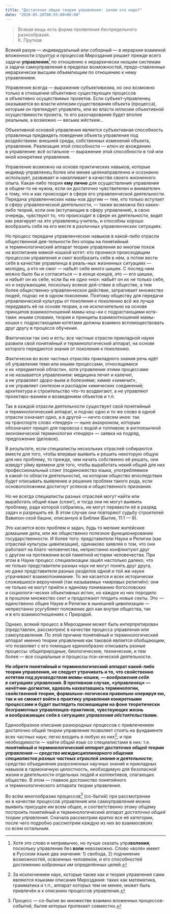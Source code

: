 ```yaml
---
title: "Достаточно общая теория управления: зачем это надо?"
date: "2020-05-28T00:55:00+00:00"
---
```


>Всякая вещь есть форма проявления беспредельного разнообразия.  
К.&nbsp;Прутков

Всякий разум&nbsp;&mdash; индивидуальный или соборный&nbsp;&mdash; в&nbsp;иерархии взаимной вложенности структур и&nbsp;процессов Мироздания решает прежде всего задачи **управления**[^1] по&nbsp;отношению к&nbsp;иерархически низшим системам и&nbsp;задачи самоуправления в&nbsp;пределах возможностей, предо-ставленных иерархически высшим объемлющим по&nbsp;отношению к&nbsp;нему управлением. 

[^1]: Хотя это слово и&nbsp;непривычно, но&nbsp;лучше сказать упра**воления**, поскольку управление без **воли** невозможно. Слово &laquo;воля&raquo; имеет в&nbsp;Русском языке два значения: 1) свобода, 2) подчинение возможностей, освоенных человеком, и&nbsp;его способностей достижению *избранных им*&nbsp;определённых целей.

Управление всегда&nbsp;&mdash; выражение субъективизма, но&nbsp;оно возможно только в&nbsp;отношении объективно существующих процессов и&nbsp;объективно осуществимых проектов. Если субъект-управленец оказывается во&nbsp;власти иллюзии существования объекта (процесса), которым он&nbsp;претендует управлять, или во&nbsp;власти иллюзии объективной осуществимости проекта, то&nbsp;его разочарование будет вполне реальным, а&nbsp;возможно&nbsp;&mdash; весьма жёстким...

Объективной основой управления является субъективная способность управленца предвидеть поведение объекта управления под воздействием: внешней среды, собственных изменений объекта, управления. Реализация этой способности&nbsp;&mdash; ключ ко&nbsp;вхождению в&nbsp;управление: всё остальное&nbsp;&mdash; выражение этой способности в&nbsp;той или иной конкретике управления.

Управление возможно на&nbsp;основе практических навыков, которые индивид-управленец более или менее целенаправленно и&nbsp;осознанно использует, развивает и&nbsp;накапливает в&nbsp;качестве своего жизненного опыта. Какая-либо теория **ему лично** для осуществления управления в&nbsp;общем-то не&nbsp;нужна, если он&nbsp;достаточно чувствителен и&nbsp;внимателен к&nbsp;тому, что и&nbsp;как происходит в&nbsp;сфере его управленческой деятельности. Передача управленческих навы-ков другим&nbsp;&mdash; тем, кто только вступает в&nbsp;сферу управленческой деятельности,&nbsp;&mdash; также возможна без каких-либо теорий, если они (вступающие в&nbsp;сферу управления), в&nbsp;свою очередь, чувствуют&nbsp;то, что происходит в&nbsp;сфере их&nbsp;деятельности, видят как реагирует на&nbsp;это управленец-учитель, и&nbsp;способны хорошо вообразить себя на&nbsp;его месте в&nbsp;различных управленческих ситуациях. 

Но&nbsp;процесс передачи управленческих навыков в&nbsp;какой-либо отрасли общественной дея-тельности без опоры на&nbsp;понятийный и&nbsp;терминологический аппарат теории управления во&nbsp;многом похож на&nbsp;воспитание мамой-кошкой котят: кто проникся происходящим процессом управления и&nbsp;смог вообразить себя в&nbsp;нём, а&nbsp;потом вести себя в&nbsp;качестве управленца в&nbsp;реаль-ных жизненных ситуациях&nbsp;&mdash; молодец, а&nbsp;кто не&nbsp;смог&nbsp;&mdash; набьёт себе много шишек. С&nbsp;послед-ним можно было&nbsp;бы и&nbsp;согласиться&nbsp;&mdash; в&nbsp;конце концов, это&nbsp;&mdash; его шишки, и&nbsp;набьёт он&nbsp;их&nbsp;себе, если&nbsp;бы не&nbsp;одно &laquo;но&raquo;: набьёт он&nbsp;их&nbsp;не&nbsp;только себе, но&nbsp;и&nbsp;окружающим, поскольку всякое дей-ствие в&nbsp;обществе, а&nbsp;тем более общественно-управленческое действие, затрагивает множество людей, подчас не&nbsp;в&nbsp;одном поколении. Поэтому обществу для передачи управленческой культуры от&nbsp;поколения к&nbsp;поколению всё&nbsp;же лучше передавать её&nbsp;на&nbsp;основе теории, а&nbsp;не&nbsp;исключительно на&nbsp;основе принципов взаимоотношений мамы-кош&not;ки с&nbsp;подрастающими котя-тами: иными словами, теория и&nbsp;принципы взаимоотношений мамы-кошки с&nbsp;подрастающими котятами должны взаимно вспомоществовать друг другу в&nbsp;процессе обучения. 

Фактически так оно и&nbsp;есть: все частные отрасли прикладной науки развили свой понятийный и&nbsp;терминологический аппарат, на&nbsp;основе которого передаются знания от&nbsp;поколения к&nbsp;поколению. 

Фактически во&nbsp;всех частных отраслях прикладного знания речь идёт об&nbsp;управления теми или иными процессами, относящимися к&nbsp;их&nbsp;&laquo;предметной области&raquo;, хотя управление этими процессами и&nbsp;не&nbsp;называется управлением: медицина лечит и&nbsp;калечит, а&nbsp;не&nbsp;управляет здоро-вьем и&nbsp;болезнями; химия &laquo;химичит&raquo;, а&nbsp;не&nbsp;управляет синтезом и&nbsp;распадом химических соединений; архитектура и&nbsp;строительство что-то воздвигают, а&nbsp;не&nbsp;управляют проектиро-ванием и&nbsp;возведением объектов и&nbsp;т.п. 

Так в&nbsp;каждой отрасли деятельности существует свой понятийный и&nbsp;терминологический аппарат, и&nbsp;подчас одно и&nbsp;то&nbsp;же слово в&nbsp;одной отрасли означает одно, а&nbsp;в&nbsp;другой&nbsp;&mdash; нечто совсем иное: так на&nbsp;транспорте слово &laquo;тендер&raquo;&nbsp;&mdash; ныне анахронизм, которым обозначают прицеп для паровоза с&nbsp;водой и&nbsp;топливом; в&nbsp;англоязычной экономической терминологии &laquo;тендер&raquo;&nbsp;&mdash; заявка на&nbsp;подряд, предложение (деловое). 

В&nbsp;результате, если специалисты нескольких отраслей собираются вместе для того, чтобы впервые выявить и&nbsp;решить некоторую общую для них проблему, то&nbsp;прежде, чем начать собственно её&nbsp;решать, они изведут уйму времени для того, чтобы выработать некий общий для них профессиональный слэнг (подмножество языка, употребляемое в&nbsp;какой-то области деятельности), на&nbsp;котором общество впоследствии будет описывать выявление и&nbsp;решение проблем такого рода, если основоположники достигнут успехов и&nbsp;общественного признания. 

Но&nbsp;не&nbsp;всегда специалисты разных отраслей могут найти или выработать общий язык (слэнг), и&nbsp;тогда они не&nbsp;могут выявить проблему, ради которой собрались, не&nbsp;могут перевести её&nbsp;в&nbsp;разряд задач и&nbsp;разрешить&nbsp;её. В&nbsp;этом случае они повторяют судьбу строителей Вавилон-ской башни, описанную в&nbsp;Библии (Бытие, 11:1&nbsp;&mdash; 9). 

Это касается всех проблем и&nbsp;задач, будь&nbsp;то мелкие житейские домашние дела, или&nbsp;же общественно полезное функционирование государственности. И&nbsp;более того: представители Науки и&nbsp;Религии (как отраслей культуры цивилизации), одинаково заявляя о&nbsp;том, что они работают на&nbsp;благо человечества, непрестанно конфликтуют друг с&nbsp;другом на&nbsp;протяжении всей памятной истории человечества. При этом в&nbsp;Науке процесс специализации зашёл настолько далеко, что не&nbsp;только представители разных наук не&nbsp;могут понять друг друга, но&nbsp;даже представители разных разделов одной и&nbsp;той&nbsp;же науки утрачивают взаимопонимание. То&nbsp;же касается и&nbsp;всех исторически сложившихся вероучений (так называемых &laquo;мировых религий&raquo;): они не&nbsp;только не&nbsp;могут прийти к&nbsp;единому пониманию богословских и&nbsp;социологи-ческих объективных истин, но&nbsp;каждое из&nbsp;них породило в&nbsp;прошлом множество сект и&nbsp;продолжают плодить новые секты. Это&nbsp;&mdash; единственно общее Науке и&nbsp;Религии в&nbsp;нынешней цивилизации&nbsp;&mdash; непрестанно усугубляет положение дел как внутри общества, так и&nbsp;в&nbsp;его взаимоотношениях с&nbsp;Природой.

Однако, всякий процесс в&nbsp;Мироздании может быть интерпретирован (представлен, рассмотрен) в&nbsp;качестве процесса управления или самоуправления. По&nbsp;этой причине понятийный и&nbsp;терминологический аппарат именно теории управления как таковой является обобщающим, что позволяет с&nbsp;его помощью единообразно описывать разные процессы: общеприродные, биологические, технические, и&nbsp;тем более&nbsp;&mdash; все социальные и&nbsp;процессы пси-хической деятельности. 

**Но&nbsp;обретя понятийный и&nbsp;терминологический аппарат какой-либо теории управления, не&nbsp;следует утрачивать и&nbsp;то, что свойственно *котятам под руководством мамы-кошки,&nbsp;&mdash; воображения себя в&nbsp;ситуациях управления*. В&nbsp;противном случае, &laquo;управленец&raquo;&nbsp;&mdash; начётчик-догматик, вдоволь нахватавшись терминологии, свойственной теории, формально-логически правильно оперируя&nbsp;ею, так и&nbsp;не&nbsp;сможет войти в&nbsp;практику управления конкретными процессами и&nbsp;будет выглядеть посмешищем на&nbsp;фоне теоретически безграмотных управленцев-практиков, чувствующих жизнь и&nbsp;воображающих себя в&nbsp;ситуациях ___управления обстоятельствами___.**

Единообразное описание разнородных процессов с&nbsp;привлечением достаточно общей теории управления позволяет стоять на&nbsp;фундаменте всех частных наук; легко входить в&nbsp;любую из&nbsp;них[^2]; и&nbsp;при необходимости&nbsp;&mdash; найти общий язык со&nbsp;специалистами в&nbsp;них: т.е. ***понятийный и&nbsp;терминологический аппарат достаточно общей теории управления&nbsp;&mdash; средство междисциплинарного общения специалистов разных частных отраслей знания и&nbsp;деятельности***; средство объединения разрозненных научных знаний и&nbsp;прикладных навыков в&nbsp;гармоничную целостность, необходимую для безопасной жизни и&nbsp;деятельности отдельных людей и&nbsp;коллективов, слагающих общество. В&nbsp;этом&nbsp;&mdash; главное достоинство понятийного и&nbsp;терминологического аппарата теории управления.

[^2]: За&nbsp;исключением наук, которые также как и&nbsp;теория управления сами являются языками описания Мироздания: таких как математика, грамматика и&nbsp;т.п., аппарат которых тем не&nbsp;менее, может быть привлечён и&nbsp;к&nbsp;описанию процессов управления.

Во&nbsp;всём многообразии процессов[^3] (со-бытий) при рассмотрении их&nbsp;в&nbsp;качестве процессов управления или самоуправления можно выявить присущее им&nbsp;всем общее, и&nbsp;соответственно этому общему построить понятийный и&nbsp;терминологический аппарат *достаточно общей теории управления*. Сначала рассмотрим кратко все её&nbsp;категории, после чего подробно рассмотрим каждую из&nbsp;них во&nbsp;взаимосвязях со&nbsp;всем остальным.

[^3]: Процесс&nbsp;&mdash; со-бытие во&nbsp;множестве взаимно вложенных процессов-событий, бытие которых протекает совместно.